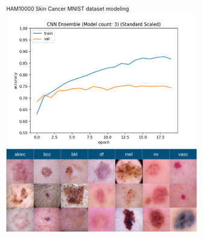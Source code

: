 HAM10000 Skin Cancer MNIST dataset modeling
<img src="src/training_charts/CNN Ensemble (Model count: 3) (Standard Scaled).png"></img>
<img src="classes.png"></img>
